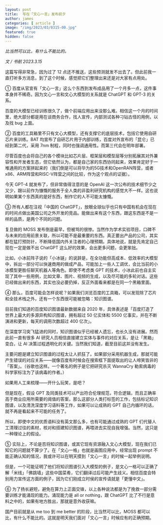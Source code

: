 ```yaml
---
layout: post
title:  写在「文心一言」发布前夕
author: james
categories: [ article ]
image: "/img/2023/03/0315-00.jpg"
featured: true
hidden: false
---
```




*比当然可以比，有什么不能比的。*



*文 / 书航 2023.3.15*

这篇写得非常急，因为过了 12 点还不推送，这些预测就发不出去了。但此前我一直打听多方消息，到了这个时候，感觉把它们整理出来还是对大家有点用处。

① 百度从官宣有「文心一言」这么个东西到发布成品用了一个月多一点，这件事本身并不稀奇。因为文心一言和文心大模型的关系就是 ChatGPT 和 GPT-3 的关系。

百度的大模型已经训练很久了，做个前端应用出来没那么难。相信这一个月的时间里，绝大部分都是用在谈商务合作，找人宣传，内部测试各种刁钻古怪的用例，以及找 bug 上面。

② 百度的工具箱里不只有文心大模型，还有支撑它的底层技术，包括它使用自研芯片来训练。BAT 均宣布了自研芯片用于内部训练，百度对外宣布的「昆仑」已经到第二代，采用 7nm 制程，同时也强调通用性。而第三代会在明年部署。

尽管百度也会将自己的各个模块比如芯片层、框架层和模型层等分别拓展其对外兼容性和开发者生态，但它依然认为，都是自己家的东西协同起来，效果肯定好于一堆通用的方案拼起来的（我们倒是可以将华为的5G技术和OpenRAN阵营，或者x86、ARM阵营和RISC-V阵营之间的比较，作为这个观点的证据）。

今天 GPT-4 就发布了，但非常值得注意的是 OpenAI 这一次公布的技术细节少之又少，跟以前作为慷慨的服务于全人类的非盈利研究机构的感觉大不一样。这也说明如果某个东西真的是好东西，制作它的人不可能太慷慨。

③ 所有人都在注视「中国的 ChatGPT」，放眼全球似乎也只有中国有机会在现在的时间点做出美国公司之外开发的竞品。能做出来有这个东西，跟这东西是不是一样的品质，是两个不同的问题。

复旦做的 MOSS 发布倒是最早，但被骂的很惨。当然作为学术实验项目，口碑不与未来的应用前景关联，所以可能不是最重要的东西。真正要出产品的公司，其实都在猛打预防针，不断降低国内外关注者的心理预期。具体地说，就是先肯定自己现在一定是做不出 ChatGPT 这么好的效果，会出更多问题，会更笨拙。

比如，小冰前阵子说的「小冰链」的说辞是，在全功能但高成本、低效率的大模型中，拆出一部分可以快速商用的做成产品，可能加上一些人工调优，会比当前的小冰模型更胜任聊天机器人等角色。即使不考虑类 GPT 的技术，小冰此前也自主实现了其中一些用例，比如文章、图片、视频的生成，以及尽可能的多轮对话。这些已经做出来的东西，其实也没必要扔掉，反正外面看来都是在同一个黑箱里面。

④ 那么，百度可能会怎样说呢？如果我们浏览百度的工具箱，可以发现除了芯片和全技术栈之外，还有一个东西很可能被忽略：知识图谱。

目前我们知道的百度知识图谱最新数据来自 2020 年，具体表述是「百度打造了世界上最大的多源异构知识图谱，拥有超过 50 亿实体和 5500 亿事实，并在不断演进和更新，每天的调用次数超过 400 亿次」。

在深度学习突飞猛进的同时，知识图谱似乎已经被人遗忘，也长久没有进展。然而此前一直有很多 AI 研究人员相信直接建立实体与事件的对应关系，是让「黑箱」变白，让 AI 决策过程透明化的关键。当然我们知道，截至目前这并没有发生。

主要问题是建立知识图谱的过程太让人抓狂了。如果部分采用机器生成，那就可能产生错误的对应关系——就像百度有时候会在搜索框下面提取出的让人啼笑皆非的「答案」。（谷歌也这样。一个著名的例子是它把研究杀灭 WannaCry 勒索病毒的科学家标注为了该病毒的作者。）

如果用人工来梳理——开什么玩笑，是吧？

但是现在，假设 GPT 及同类技术可以产出符合伦理规范，符合逻辑，而且正确率高于商业应用所需要的阈值的答案，那么这部分人类打标签的工作，包括标记知识图谱，以及清洗深度学习语料等工作，如果可以让成熟的 GPT 自己内循环的话，就不再是看起来不可能的任务了。

所以，即使中文的优质语料没有英文那么多，也有可能通过成熟的 GPT 们代替人工清理过往的素材，核对和搭建知识图谱，再喂进去实现自我增强。当然，这只是一种理论上的假设。

⑤ 实际上，不论是否将知识图谱，或其它现有资源融入文心大模型，现在我们已知它的问题就不算少了。在「文心一格」也就是画图应用中，经常出现 prompt 不能正确认知的情况，我或许可以在明天摸到「文心一言」的时候一起举例说明。

但是，一个可能证明了他们将知识图谱引入大模型的例子，是文心一格可以正确了解「米线」「佛跳墙」这些中国菜肴，它们翻译过后可能产生歧义。相信百度会特别用力宣传这方面的例子，因为它们刚成立时侯的宣传语就是「更懂中文」。

⑥ 为了扬长避短，避免在算力上正面交锋，以上各种说法都是为了挽救一部分需要训练才能涌现的能力。涌现能力是 all or nothing，跟 ChatGPT 比了不行是意料之中的，如果有地方胜出，那就是意外收获嘛。

国产目前就是从 me too 到 me better 的阶段，比当然可以比，MOSS 都可以比，有什么不能比的。这就是明天我们面对「文心一言」时候应有的正确预期。
